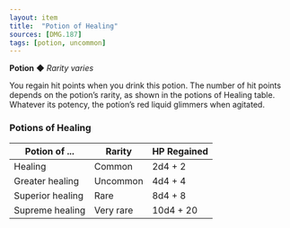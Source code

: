 ```yaml
---
layout: item
title:  "Potion of Healing"
sources: [DMG.187]
tags: [potion, uncommon]
---
```


**Potion** ◆ *Rarity varies*

You regain hit points when you drink this potion. The number of hit points depends on the potion’s rarity, as shown in the potions of Healing table. Whatever its potency, the potion’s red liquid glimmers when agitated.

### Potions of Healing

Potion of ... | Rarity | HP Regained
-------------|--------|------------
Healing | Common | 2d4 + 2
Greater healing | Uncommon | 4d4 + 4
Superior healing | Rare | 8d4 + 8
Supreme healing | Very rare | 10d4 + 20